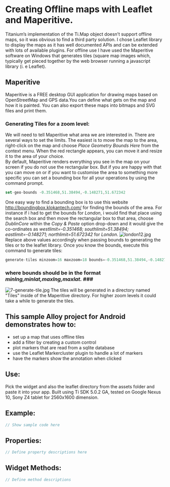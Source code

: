 # Creating Offline maps with Leaflet and Maperitive. #

Titanium’s implementation of the Ti.Map object doesn’t support offline maps, so it was obvious to find a third party solution. I chose Leaflet library to display the maps as it has well documented APIs and can be extended with lots of available plugins.
For offline use I have used the Maperitive software on Windows that generates tiles (square map images which, typically get pieced together by the web browser running a javascript library (i. e Leaflet).

## Maperitive ##
Maperitive is a FREE desktop GUI application for drawing maps based on OpenStreetMap and GPS data.You can define what gets on the map and how it is painted. You can also export these maps into bitmaps and SVG files and print them.
### Generating Tiles for a zoom level: ###
We will need to tell Maperitive what area we are interested in.
There are several ways to set the limits. The easiest is to move the map to the area, right-click on the map and choose *Place Geometry Bounds Here* from the context menu. When the red rectangle appears, you can move it and resize it to the area of your choice. 
<br/>By default, Maperitive renders everything you see in the map on your screen if you do not use the rectangular box. But if you are happy with that you can move on or if you want to customise the area to something more specific you can set a bounding box for all your operations by using the command prompt. 

```javascript
set-geo-bounds -0.351468,51.38494,-0.148271,51.672342
```
One easy way to find a bounding box is to use
this website  http://boundingbox.klokantech.com/ for finding the bounds of the area. For instance if i had to get the bounds for *London*, i would find that place using the search box and then move the rectangular box to that area, choose *DublinCore* within the *Copy & Paste* option drop-down and it would give  the  co-ordinates as *westlimit=-0.351468; southlimit=51.38494; eastlimit=-0.148271; northlimit=51.672342* for  *London*.
![london12.jpg](https://bitbucket.org/repo/84Xp6e/images/942432459-london12.jpg)
Replace above values accordingly when passing bounds to generating the tiles or to the leaflet library.
Once you know the bounds, execute this command to generate tiles:<br/>

```javascript
generate-tiles minzoom=16 maxzoom=18 bounds=-0.351468,51.38494,-0.148271,51.672342
```
### where bounds should be in the format *minlng,minlat,maxlng,maxlat.* ###<br/>
![7-generate-tile.jpg](https://bitbucket.org/repo/84Xp6e/images/2716012887-7-generate-tile.jpg)
The tiles will be generated in a directory named "Tiles" inside of the Maperitive directory. For higher zoom levels it could take a while to generate the tiles.

## This sample Alloy project for Android demonstrates how to: ##
*  set up a map that uses offline tiles 
*  add a filter by creating a custom control
*  plot markers that are read from a sqlite database
*  use the Leaflet Markercluster plugin to handle a lot of markers
*  have the markers show the annotation when clicked

## Use: ##
Pick the widget and also the leaflet directory from the assets folder and paste it into your app. Built using Ti SDK 5.0.2 GA, tested on Google Nexus 10, Sony Z4 tablet for 2560x1600 dimension.

## Example: ##
```javascript
// Show sample code here
```
## Properties: ##
```javascript
// Define property descriptions here
```
## Widget Methods: ##
```javascript
// Define method descriptions
```
